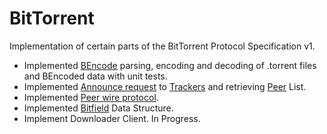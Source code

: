 # BitTorrent

Implementation of certain parts of the BitTorrent Protocol Specification v1.

* Implemented [BEncode](https://en.wikipedia.org/wiki/Bencode) parsing, encoding and decoding of .torrent files and BEncoded data with unit tests.
* Implemented [Announce request](https://wiki.vuze.com/w/Announce) to [Trackers](https://en.wikipedia.org/wiki/BitTorrent_tracker) and retrieving [Peer](https://en.wikipedia.org/wiki/Glossary_of_BitTorrent_terms#Peer) List.
* Implemented [Peer wire protocol](https://wiki.theory.org/BitTorrentSpecification#Peer_wire_protocol_.28TCP.29).
* Implemented [Bitfield](https://en.wikipedia.org/wiki/Bit_field) Data Structure.
* Implement Downloader Client. In Progress.
